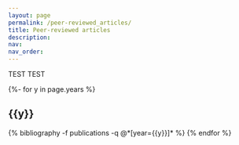 ```yaml
---
layout: page
permalink: /peer-reviewed_articles/
title: Peer-reviewed articles
description:
nav:
nav_order:
---
```



<!-- _pages/publications.md -->

TEST TEST



<div id="publicationList" class="publications">
 
{%- for y in page.years %}
  <h2 class="year">{{y}}</h2>
  {% bibliography -f publications -q @*[year={{y}}]* %}
{% endfor %}


</div>